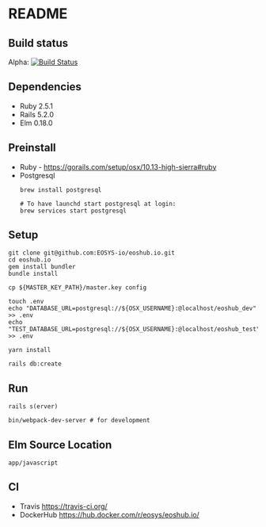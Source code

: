 # README  
  
## Build status  
Alpha: [![Build Status](https://travis-ci.org/EOSYS-io/eoshub.io.svg?branch=alpha)](https://travis-ci.org/EOSYS-io/eoshub.io)  
  
## Dependencies  
- Ruby 2.5.1  
- Rails 5.2.0  
- Elm 0.18.0  
  
## Preinstall  
- Ruby - https://gorails.com/setup/osx/10.13-high-sierra#ruby  
- Postgresql  
  ```  
  brew install postgresql  
  
  # To have launchd start postgresql at login:  
  brew services start postgresql  
  ```  
  
## Setup  
```  
git clone git@github.com:EOSYS-io/eoshub.io.git  
cd eoshub.io  
gem install bundler  
bundle install  
  
cp ${MASTER_KEY_PATH}/master.key config  
  
touch .env  
echo "DATABASE_URL=postgresql://${OSX_USERNAME}:@localhost/eoshub_dev" >> .env  
echo "TEST_DATABASE_URL=postgresql://${OSX_USERNAME}:@localhost/eoshub_test" >> .env  
  
yarn install  
  
rails db:create  
```  
  
## Run  
```  
rails s(erver)  
```  
```  
bin/webpack-dev-server # for development  
```  
  
## Elm Source Location  
```  
app/javascript  
```  
## CI  
- Travis https://travis-ci.org/  
- DockerHub https://hub.docker.com/r/eosys/eoshub.io/  
  

